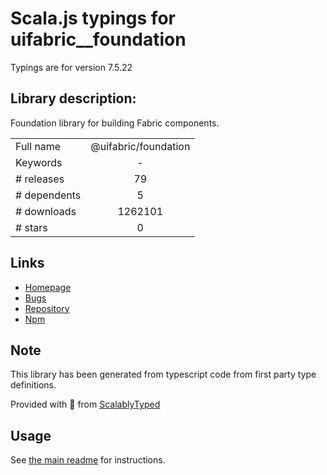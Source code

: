 
# Scala.js typings for uifabric__foundation

Typings are for version 7.5.22

## Library description:
Foundation library for building Fabric components.

|                    |                 |
| ------------------ | :-------------: |
| Full name          | @uifabric/foundation |
| Keywords           | - |
| # releases         | 79 |
| # dependents       | 5 |
| # downloads        | 1262101 |
| # stars            | 0 |

## Links
- [Homepage](https://github.com/OfficeDev/office-ui-fabric-react#readme)
- [Bugs](https://github.com/OfficeDev/office-ui-fabric-react/issues)
- [Repository](https://github.com/OfficeDev/office-ui-fabric-react)
- [Npm](https://www.npmjs.com/package/%40uifabric%2Ffoundation)
    


## Note
This library has been generated from typescript code from first party type definitions.

Provided with :purple_heart: from [ScalablyTyped](https://github.com/oyvindberg/ScalablyTyped)

## Usage
See [the main readme](../../readme.md) for instructions.


